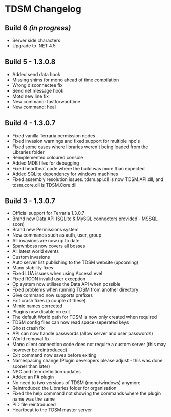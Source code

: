# TDSM Changelog

## Build 6 *(in progress)*
- Server side characters
- Upgrade to .NET 4.5

## Build 5 - 1.3.0.8
- Added send data hook
- Missing shims for mono ahead of time compilation
- Wrong disconnectee fix
- Send net message hook
- Motd new line fix
- New command: fastforwardtime
- New command: heal

## Build 4 - 1.3.0.7
- Fixed vanilla Terraria permission nodes
- Fixed invasion warnings and fixed support for multiple npc's
- Fixed some cases where libraries weren't being loaded from the Libraries folder
- Reimplemented coloured console
- Added MDB files for debugging
- Fixed heartbeat code where the build was more than expected
- Added SQLite dependency for windows machines
- Fixed assembly resolution issues. tdsm.api.dll is now TDSM.API.dll, and tdsm.core.dll is TDSM.Core.dll

## Build 3 - 1.3.0.7
- Official support for Terraria 1.3.0.7
- Brand new Data API (SQLite & MySQL connectors provided - MSSQL soon)
- Brand new Permissions system
- New commands such as auth, user, group
- All invasions are now up to date
- Spawnboss now covers all bosses
- All latest world events
- Custom invasions
- Auto server list publishing to the TDSM website (upcoming)
- Many stability fixes
- Fixed LUA issues when using AccessLevel
- Fixed RCON invalid user exception
- Op system now utilises the Data API when possible
- Fixed problems when running TDSM from another directory
- Give command now supports prefixes
- Exit crash fixes (a couple of these)
- Mimic names corrected
- Plugins now disable on exit
- The default World path for TDSM is now only created when required
- TDSM config files can now read space-seperated keys
- Ghost crash fix
- API can now handle passwords (allow server and user passwords)
- World removal fix
- Mono client connection code does not require a custom server (this may however be reintroduced)
- Exit command now saves before exiting
- Namespacing change (Plugin developers please adjust - this was done sooner than later)
- NPC and item definition updates
- Added an F# plugin
- No need to two versions of TDSM (mono/windows) anymore
- Reintroduced the Libraries folder for organisation
- Fixed the help command not showing the commands where the plugin name was the same
- PID file reintroduced
- Heartbeat to the TDSM master server
